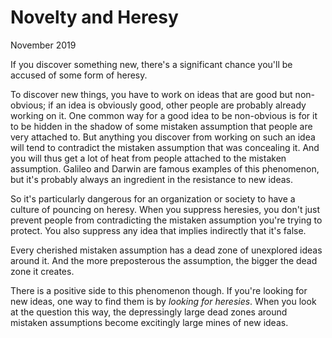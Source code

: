# Novelty and Heresy

November 2019

If you discover something new, there's a significant chance you'll be accused of some form of heresy.

To discover new things, you have to work on ideas that are good but non-obvious; if an idea is obviously good, other people are probably already working on it. One common way for a good idea to be non-obvious is for it to be hidden in the shadow of some mistaken assumption that people are very attached to. But anything you discover from working on such an idea will tend to contradict the mistaken assumption that was concealing it. And you will thus get a lot of heat from people attached to the mistaken assumption. Galileo and Darwin are famous examples of this phenomenon, but it's probably always an ingredient in the resistance to new ideas.

So it's particularly dangerous for an organization or society to have a culture of pouncing on heresy. When you suppress heresies, you don't just prevent people from contradicting the mistaken assumption you're trying to protect. You also suppress any idea that implies indirectly that it's false.

Every cherished mistaken assumption has a dead zone of unexplored ideas around it. And the more preposterous the assumption, the bigger the dead zone it creates.

There is a positive side to this phenomenon though. If you're looking for new ideas, one way to find them is by _looking for heresies_. When you look at the question this way, the depressingly large dead zones around mistaken assumptions become excitingly large mines of new ideas.